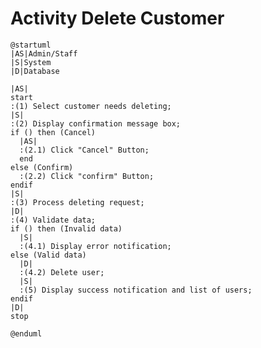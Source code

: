 # Activity Delete Customer

```plantuml
@startuml
|AS|Admin/Staff
|S|System
|D|Database

|AS|
start
:(1) Select customer needs deleting;
|S|
:(2) Display confirmation message box;
if () then (Cancel)
  |AS|
  :(2.1) Click "Cancel" Button;
  end
else (Confirm)
  :(2.2) Click "confirm" Button;
endif
|S|
:(3) Process deleting request;
|D|
:(4) Validate data;
if () then (Invalid data)
  |S|
  :(4.1) Display error notification;
else (Valid data)
  |D|
  :(4.2) Delete user;
  |S|
  :(5) Display success notification and list of users;
endif
|D|
stop

@enduml
```

<!-- diagram id="activity-manage-user-delete-customer" -->
